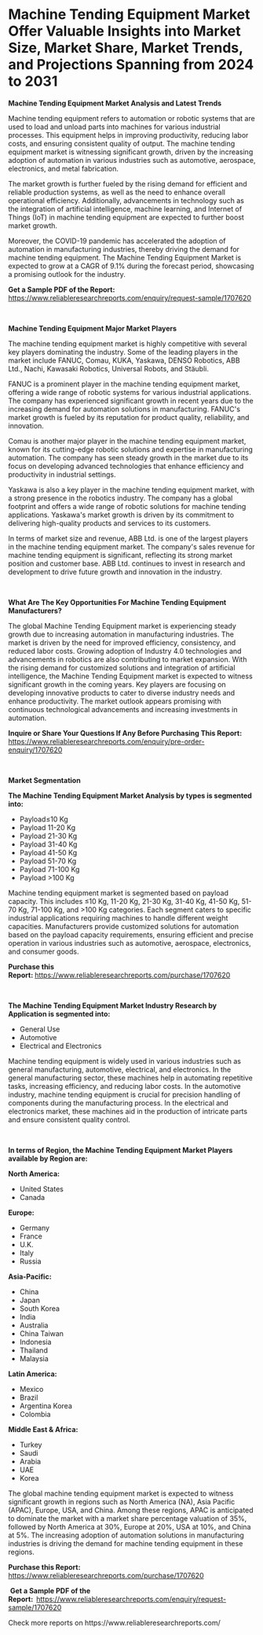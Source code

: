 <p><h1>Machine Tending Equipment Market Offer Valuable Insights into Market Size, Market Share, Market Trends, and Projections Spanning from 2024 to 2031</h1></p><p><strong>Machine Tending Equipment Market Analysis and Latest Trends</strong></p>
<p><p>Machine tending equipment refers to automation or robotic systems that are used to load and unload parts into machines for various industrial processes. This equipment helps in improving productivity, reducing labor costs, and ensuring consistent quality of output. The machine tending equipment market is witnessing significant growth, driven by the increasing adoption of automation in various industries such as automotive, aerospace, electronics, and metal fabrication.</p><p>The market growth is further fueled by the rising demand for efficient and reliable production systems, as well as the need to enhance overall operational efficiency. Additionally, advancements in technology such as the integration of artificial intelligence, machine learning, and Internet of Things (IoT) in machine tending equipment are expected to further boost market growth.</p><p>Moreover, the COVID-19 pandemic has accelerated the adoption of automation in manufacturing industries, thereby driving the demand for machine tending equipment. The Machine Tending Equipment Market is expected to grow at a CAGR of 9.1% during the forecast period, showcasing a promising outlook for the industry.</p></p>
<p><strong>Get a Sample PDF of the Report:&nbsp;</strong> <a href="https://www.reliableresearchreports.com/enquiry/request-sample/1707620">https://www.reliableresearchreports.com/enquiry/request-sample/1707620</a></p>
<p>&nbsp;</p>
<p><strong>Machine Tending Equipment Major Market Players</strong></p>
<p><p>The machine tending equipment market is highly competitive with several key players dominating the industry. Some of the leading players in the market include FANUC, Comau, KUKA, Yaskawa, DENSO Robotics, ABB Ltd., Nachi, Kawasaki Robotics, Universal Robots, and Stäubli. </p><p>FANUC is a prominent player in the machine tending equipment market, offering a wide range of robotic systems for various industrial applications. The company has experienced significant growth in recent years due to the increasing demand for automation solutions in manufacturing. FANUC's market growth is fueled by its reputation for product quality, reliability, and innovation.</p><p>Comau is another major player in the machine tending equipment market, known for its cutting-edge robotic solutions and expertise in manufacturing automation. The company has seen steady growth in the market due to its focus on developing advanced technologies that enhance efficiency and productivity in industrial settings.</p><p>Yaskawa is also a key player in the machine tending equipment market, with a strong presence in the robotics industry. The company has a global footprint and offers a wide range of robotic solutions for machine tending applications. Yaskawa's market growth is driven by its commitment to delivering high-quality products and services to its customers.</p><p>In terms of market size and revenue, ABB Ltd. is one of the largest players in the machine tending equipment market. The company's sales revenue for machine tending equipment is significant, reflecting its strong market position and customer base. ABB Ltd. continues to invest in research and development to drive future growth and innovation in the industry.</p></p>
<p>&nbsp;</p>
<p><strong>What Are The Key Opportunities For Machine Tending Equipment Manufacturers?</strong></p>
<p><p>The global Machine Tending Equipment market is experiencing steady growth due to increasing automation in manufacturing industries. The market is driven by the need for improved efficiency, consistency, and reduced labor costs. Growing adoption of Industry 4.0 technologies and advancements in robotics are also contributing to market expansion. With the rising demand for customized solutions and integration of artificial intelligence, the Machine Tending Equipment market is expected to witness significant growth in the coming years. Key players are focusing on developing innovative products to cater to diverse industry needs and enhance productivity. The market outlook appears promising with continuous technological advancements and increasing investments in automation.</p></p>
<p><strong>Inquire or Share Your Questions If Any Before Purchasing This Report:</strong> <a href="https://www.reliableresearchreports.com/enquiry/pre-order-enquiry/1707620">https://www.reliableresearchreports.com/enquiry/pre-order-enquiry/1707620</a></p>
<p>&nbsp;</p>
<p><strong>Market Segmentation</strong></p>
<p><strong>The Machine Tending Equipment Market Analysis by types is segmented into:</strong></p>
<p><ul><li>Payload≤10 Kg</li><li>Payload 11-20 Kg</li><li>Payload 21-30 Kg</li><li>Payload 31-40 Kg</li><li>Payload 41-50 Kg</li><li>Payload 51-70 Kg</li><li>Payload 71-100 Kg</li><li>Payload >100 Kg</li></ul></p>
<p><p>Machine tending equipment market is segmented based on payload capacity. This includes ≤10 Kg, 11-20 Kg, 21-30 Kg, 31-40 Kg, 41-50 Kg, 51-70 Kg, 71-100 Kg, and >100 Kg categories. Each segment caters to specific industrial applications requiring machines to handle different weight capacities. Manufacturers provide customized solutions for automation based on the payload capacity requirements, ensuring efficient and precise operation in various industries such as automotive, aerospace, electronics, and consumer goods.</p></p>
<p><strong>Purchase this Report:&nbsp;</strong><a href="https://www.reliableresearchreports.com/purchase/1707620">https://www.reliableresearchreports.com/purchase/1707620</a></p>
<p>&nbsp;</p>
<p><strong>The Machine Tending Equipment Market Industry Research by Application is segmented into:</strong></p>
<p><ul><li>General Use</li><li>Automotive</li><li>Electrical and Electronics</li></ul></p>
<p><p>Machine tending equipment is widely used in various industries such as general manufacturing, automotive, electrical, and electronics. In the general manufacturing sector, these machines help in automating repetitive tasks, increasing efficiency, and reducing labor costs. In the automotive industry, machine tending equipment is crucial for precision handling of components during the manufacturing process. In the electrical and electronics market, these machines aid in the production of intricate parts and ensure consistent quality control.</p></p>
<p>&nbsp;</p>
<p><strong>In terms of Region, the Machine Tending Equipment Market Players available by Region are:</strong></p>
<p>
    <p> <strong> North America: </strong>
        <ul>
            <li>United States</li>
            <li>Canada</li>
        </ul>
        </p> 
    <p> <strong> Europe: </strong>
        <ul>
            <li>Germany</li>
            <li>France</li>
            <li>U.K.</li>
            <li>Italy</li>
            <li>Russia</li>
        </ul>
        </p> 
    <p> <strong> Asia-Pacific: </strong>
        <ul>
            <li>China</li>
            <li>Japan</li>
            <li>South Korea</li>
            <li>India</li>
            <li>Australia</li>
            <li>China Taiwan</li>
            <li>Indonesia</li>
            <li>Thailand</li>
            <li>Malaysia</li>
        </ul>
        </p> 
    <p> <strong> Latin America: </strong>
        <ul>
            <li>Mexico</li>
            <li>Brazil</li>
            <li>Argentina Korea</li>
            <li>Colombia</li>
        </ul>
        </p> 
    <p> <strong> Middle East & Africa: </strong>
        <ul>
            <li>Turkey</li>
            <li>Saudi</li>
            <li>Arabia</li>
            <li>UAE</li>
            <li>Korea</li>
        </ul>
    </p>
    </p>
<p><p>The global machine tending equipment market is expected to witness significant growth in regions such as North America (NA), Asia Pacific (APAC), Europe, USA, and China. Among these regions, APAC is anticipated to dominate the market with a market share percentage valuation of 35%, followed by North America at 30%, Europe at 20%, USA at 10%, and China at 5%. The increasing adoption of automation solutions in manufacturing industries is driving the demand for machine tending equipment in these regions.</p></p>
<p><strong>Purchase this Report: </strong><a href="https://www.reliableresearchreports.com/purchase/1707620">https://www.reliableresearchreports.com/purchase/1707620</a></p>
<p>&nbsp;<strong>Get a Sample PDF of the Report:&nbsp;&nbsp;</strong><a href="https://www.reliableresearchreports.com/enquiry/request-sample/1707620">https://www.reliableresearchreports.com/enquiry/request-sample/1707620</a></p>
<p><strong></strong></p>
<p>Check more reports on https://www.reliableresearchreports.com/</p>